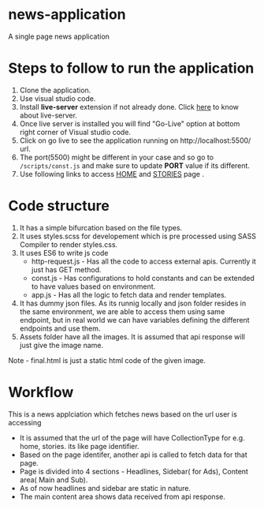 # news-application
A single page news application

# Steps to follow to run the application
1. Clone the application.
2. Use visual studio code.
3. Install **live-server** extension if not already done. Click [here](https://marketplace.visualstudio.com/items?itemName=ritwickdey.LiveServer) to know about live-server.
4. Once live server is installed you will find "Go-Live" option at bottom right corner of Visual studio code.
5. Click on go live to see the application running on http://localhost:5500/ url.
6. The port(5500) might be different in your case and so go to `/scripts/const.js` and make sure to update **PORT** value if its different.
7. Use following links to access [HOME](http://localhost:5500) and [STORIES](http://localhost:5500?id=stories) page .
    
# Code structure
1. It has a simple bifurcation based on the file types.
2. It uses styles.scss for developement which is pre processed using SASS Compiler to render styles.css.
3. It uses ES6 to write js code
    - http-request.js - Has all the code to access external apis. Currently it just has GET method.
    - const.js - Has configurations to hold constants and can be extended to have values based on environment.
    - app.js - Has all the logic to fetch data and render templates.
4. It has dummy json files. As its runnig locally and json folder resides in the same environment, we are able to access them using same endpoint, but in real world we can have variables defining the different endpoints and use them.
5. Assets folder have all the images. It is assumed that api response will just give the image name.

Note - final.html is just a static html code of the given image.

# Workflow
This is a news applciation which fetches news based on the url user is accessing

- It is assumed that the url of the page will have CollectionType for e.g. home, stories. its like page identifier.
- Based on the page identifer, another api is called to fetch data for that page.
- Page is divided into 4 sections - Headlines, Sidebar( for Ads), Content area( Main and Sub).
- As of now headlines and sidebar are static in nature.
- The main content area shows data received from api response.
